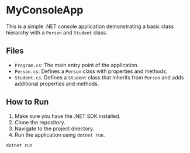 # MyConsoleApp

This is a simple .NET console application demonstrating a basic class hierarchy with a `Person` and `Student` class.

## Files

- `Program.cs`: The main entry point of the application.
- `Person.cs`: Defines a `Person` class with properties and methods.
- `Student.cs`: Defines a `Student` class that inherits from `Person` and adds additional properties and methods.

## How to Run

1. Make sure you have the .NET SDK installed.
2. Clone the repository.
3. Navigate to the project directory.
4. Run the application using `dotnet run`.

```bash
dotnet run
